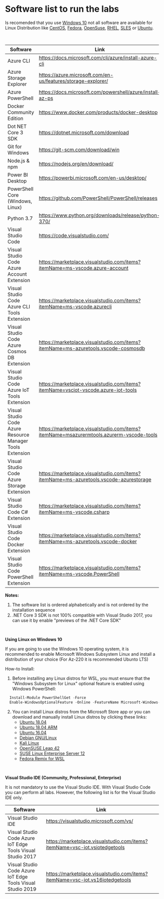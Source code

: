 # Software list to run the labs 

Is recomended that you use [Windows 10](https://www.microsoft.com/software-download/windows10) not all software are available for Linux Distribution like [CentOS](https://www.centos.org/), [Fedora](https://getfedora.org/), [OpenSuse](https://www.opensuse.org/), [RHEL](https://www.redhat.com/en/technologies/linux-platforms/enterprise-linux), [SLES](https://www.suse.com/products/server/) or [Ubuntu](https://ubuntu.com/). 

<br>

| Software | Link |
| --- | --- |
| Azure CLI | https://docs.microsoft.com/cli/azure/install-azure-cli |
| Azure Storage Explorer | https://azure.microsoft.com/en-us/features/storage-explorer/ |
| Azure PowerShell | https://docs.microsoft.com/powershell/azure/install-az-ps |
| Docker Community Edition | https://www.docker.com/products/docker-desktop |
| Dot NET Core 3 SDK | https://dotnet.microsoft.com/download |
| Git for Windows | https://git-scm.com/download/win |
| Node.js & npm | https://nodejs.org/en/download/ |
| Power BI Desktop | https://powerbi.microsoft.com/en-us/desktop/ |
| PowerShell Core (Windows, Linux) | https://github.com/PowerShell/PowerShell/releases |
| Python 3.7| https://www.python.org/downloads/release/python-370/ |
| Visual Studio Code | https://code.visualstudio.com/ |
| Visual Studio Code Azure Account Extension | https://marketplace.visualstudio.com/items?itemName=ms-vscode.azure-account |
| Visual Studio Code Azure CLI Tools Extension | https://marketplace.visualstudio.com/items?itemName=ms-vscode.azurecli 
| Visual Studio Code Azure Cosmos DB Extension | https://marketplace.visualstudio.com/items?itemName=ms-azuretools.vscode-cosmosdb |
| Visual Studio Code Azure IoT Tools Extension | https://marketplace.visualstudio.com/items?itemName=vsciot-vscode.azure-iot-tools|
| Visual Studio Code Azure Resource Manager Tools Extension | https://marketplace.visualstudio.com/items?itemName=msazurermtools.azurerm-vscode-tools |
| Visual Studio Code Azure Storage Extension | https://marketplace.visualstudio.com/items?itemName=ms-azuretools.vscode-azurestorage |
| Visual Studio Code C# Extension | https://marketplace.visualstudio.com/items?itemName=ms-vscode.csharp |
| Visual Studio Code Docker Extension | https://marketplace.visualstudio.com/items?itemName=ms-azuretools.vscode-docker |
| Visual Studio Code PowerShell Extension | https://marketplace.visualstudio.com/items?itemName=ms-vscode.PowerShell |


**Notes:**
 1. The software list is ordered alphabetically and is not ordered by the installation sequence
 2. .NET Core 3 SDK is not 100% compatible with Visual Studio 2017, you can use it by enable "previews of the .NET Core SDK"
 

<br>


**Using Linux on Windows 10**

If you are going to use the Windows 10 operating system, it is recommended to enable Microsoft Windows Subsystem Linux and install a distribution of your choice (For Az-220 it is recommended Ubunto LTS)

  How-to Install:
  
  1. Before installing any Linux distros for WSL, you must ensure that the "Windows Subsystem for Linux" optional feature is enabled using Windows PowerShell:
  ```powershell
    Install-Module PowerShellGet -Force
    Enable-WindowsOptionalFeature -Online -FeatureName Microsoft-Windows-Subsystem-Linux
  ```
  2. You can install Linux distros from the Microsoft Store app or you can download and manually install Linux distros by clicking these links:
      * [Ubuntu 18.04](https://aka.ms/wsl-ubuntu-1804)
      * [Ubuntu 18.04 ARM](https://aka.ms/wsl-ubuntu-1804-arm)
      * [Ubuntu 16.04](https://aka.ms/wsl-ubuntu-1604)
      * [Debian GNU/Linux](https://aka.ms/wsl-debian-gnulinux)
      * [Kali Linux](https://aka.ms/wsl-kali-linux-new)
      * [OpenSUSE Leap 42](https://aka.ms/wsl-opensuse-42)
      * [SUSE Linux Enterprise Server 12](https://aka.ms/wsl-sles-12)
     * [Fedora Remix for WSL](https://github.com/WhitewaterFoundry/WSLFedoraRemix/releases/)


<br>


**Visual Studio IDE (Community, Professional, Enterprise)** 

It is not mandatory to use the Visual Studio IDE.
With Visual Studio Code you can perform all labs. However, the following list is for the Visual Studio IDE only.
 
| Software | Link |
| --- | --- |
| Visual Studio IDE  | https://visualstudio.microsoft.com/vs/
| Visual Studio Code Azure IoT Edge Tools Visual Studio 2017 | https://marketplace.visualstudio.com/items?itemName=vsc-iot.vsiotedgetools |
| Visual Studio Code Azure IoT Edge Tools Visual Studio 2019 | https://marketplace.visualstudio.com/items?itemName=vsc-iot.vs16iotedgetools |
